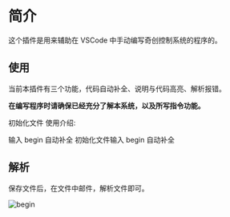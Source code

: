 # 简介

这个插件是用来辅助在 VSCode 中手动编写奇创控制系统的程序的。

## 使用

当前本插件有三个功能，代码自动补全、说明与代码高亮、解析报错。

**在编写程序时请确保已经充分了解本系统，以及所写指令功能。**

初始化文件
使用介绍:

输入 begin 自动补全
初始化文件输入 begin 自动补全

## 解析

保存文件后，在文件中邮件，解析文件即可。

![begin](https://forinexbotweb.oss-cn-shanghai.aliyuncs.com/extension/gif/begin.gif)
